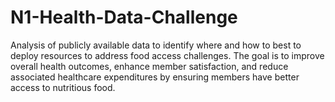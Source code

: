 # N1-Health-Data-Challenge
Analysis of publicly available data to identify where and how to best to deploy resources to address food access challenges. The goal is to improve overall health outcomes, enhance member satisfaction, and reduce associated healthcare expenditures by ensuring members have better access to nutritious food.

